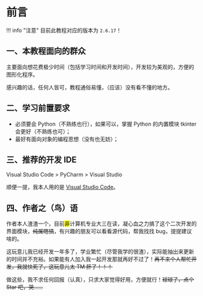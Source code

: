前言
====

!!! info "注意"
    目前此教程对应的版本为 `2.6.17`！

一、本教程面向的群众
------------------

主要面向想花费极少时间（包括学习时间和开发时间），开发较为美观的，方便的图形化程序。

感兴趣的话，任何人皆可，教程通俗易懂，（应该）没有看不懂的地方。

二、学习前置要求
--------------

* 必须要会 Python（不熟练也行），如果可以，掌握 Python 的内置模块 tkinter 会更好（不熟练也可）；
* 最好有面向对象的编程思想（没有也无妨）；

三、推荐的开发 IDE
-----------------

Visual Studio Code > PyCharm > Visual Studio

顺便一提，我本人用的是 [Visual Studio Code](https://code.visualstudio.com/)。

四、作者之（鸟）语
----------------

作者本人渣渣一个，目前<mark>非</mark>计算机专业大三在读，凝心血之力搞了这个二次开发的界面模块，~~纯属瞎搞~~，有兴趣的朋友可以看看源代码，帮我找找 bug，提提建议啥的。

这玩意儿我已经开发一年多了，学业繁忙（尽管我学的很渣），实际能抽出来更新的时间并不充裕。如果能有人加入我一起开发那就再好不过了！~~再不来个人帮忙开发，我就快死了，这玩意儿太 TM 肝了！！！~~

做这些，我不求任何回报（认真），只求大家觉得好用，方便就行！~~球球了，点个 Star 吧，哭……~~
